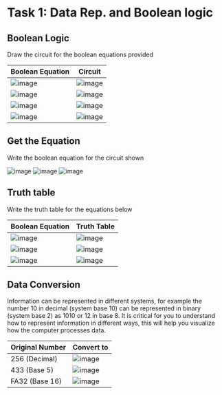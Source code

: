 # Task 1: Data Rep. and Boolean logic 
## Boolean Logic
Draw the circuit for the boolean equations provided

| Boolean Equation             | Circuit |
|------------------------------|---------|
|![image](https://user-images.githubusercontent.com/89135778/199664316-b7ab412b-4d99-4597-9aaa-94dd515ca9cb.png)| ![image](https://user-images.githubusercontent.com/89135778/199663963-4a8042db-c277-47f2-be98-c3e825dbbf05.png)|
|![image](https://user-images.githubusercontent.com/89135778/199664374-cf8eb529-7bb6-4f87-bb0f-6de49a252c75.png)| ![image](https://user-images.githubusercontent.com/89135778/199664046-384fd610-2afb-4db8-8fac-941a8f650fbd.png)|
|![image](https://user-images.githubusercontent.com/89135778/199664499-2a5f8628-4e88-4f29-991e-fa1843c36073.png)| ![image](https://user-images.githubusercontent.com/89135778/199664115-d28239cd-1492-44b8-af69-97de92718d44.png)|
|![image](https://user-images.githubusercontent.com/89135778/199664546-465fe7a9-8e26-4207-9a67-1174bf764d1e.png)| ![image](https://user-images.githubusercontent.com/89135778/199664208-28a21151-93cb-4e80-bf26-d655965f9ce7.png)|

## Get the Equation
Write the boolean equation for the circuit shown

![image](https://user-images.githubusercontent.com/89135778/199665046-afd2875d-420a-4b51-884b-bc07c506aae9.png)
![image](https://user-images.githubusercontent.com/89135778/199665098-52e3cef4-faf7-44c7-ad38-6be64dc4af0a.png)
![image](https://user-images.githubusercontent.com/89135778/199665136-e2911d8d-4a47-4e41-942e-aaa00f73e7d2.png)

## Truth table
Write the truth table for the equations below

| Boolean Equation | Truth Table |
|------------------|-------------|
|![image](https://user-images.githubusercontent.com/89135778/199667099-d2cf1dd2-d870-4316-a84b-a5d212ab70ab.png)|![image](https://user-images.githubusercontent.com/89135778/199667141-c140a594-8a75-4879-8357-5f4c334be9f4.png)|
|![image](https://user-images.githubusercontent.com/89135778/199667197-78f7e154-3374-43b8-b5ce-1f24674089d4.png)|![image](https://user-images.githubusercontent.com/89135778/199667249-7c155b28-b4d5-4ed5-99b0-d240393cc8c4.png)|
|![image](https://user-images.githubusercontent.com/89135778/199667309-9e13f2b5-3e30-418d-a25c-cec2051c018a.png)|![image](https://user-images.githubusercontent.com/89135778/199667344-edc59731-1612-4a7b-9118-34b15c73cda2.png)|

## Data Conversion
Information can be represented in different systems, for example the number 10  in decimal (system base 10) can be represented in binary (system base 2) as 1010 or 12 in base 8. 
It is critical for you to understand how to represent information in different ways, this will help you visualize how the computer processes data.

| Original Number | Convert to                                                                                                                                        |
|-----------------|---------------------------------------------------------------------------------------------------------------------------------------------------|
|  256 (Decimal)  |![image](https://user-images.githubusercontent.com/89135778/199698814-5a97717e-b6b3-45d2-861d-8c622413441d.png) |
|   433 (Base 5)  |![image](https://user-images.githubusercontent.com/89135778/199698312-a0e4e76e-d145-4670-8ed4-733757d49f6b.png) |
|  FA32 (Base 16) |![image](https://user-images.githubusercontent.com/89135778/199698393-66affb80-0df1-4f1f-97be-8adeafc80714.png) |
